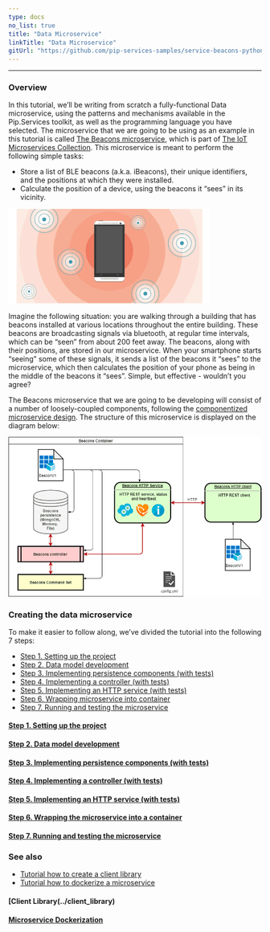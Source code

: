 ```yaml
---
type: docs
no_list: true
title: "Data Microservice"
linkTitle: "Data Microservice" 
gitUrl: "https://github.com/pip-services-samples/service-beacons-python"
---
```

---

### Overview

In this tutorial, we’ll be writing from scratch a fully-functional Data microservice, using the patterns and mechanisms available in the Pip.Services toolkit, as well as the programming language you have selected. The microservice that we are going to be using as an example in this tutorial is called [The Beacons microservice](../../../microservices/iot/beacons/), which is part of [The IoT Microservices Collection](../../../microservices/iot/). This microservice is meant to perform the following simple tasks:

- Store a list of BLE beacons (a.k.a. iBeacons), their unique identifiers, and the positions at which they were installed.
- Calculate the position of a device, using the beacons it “sees” in its vicinity.

![Beacon](/images/tutorials/data_microservice/beacon.png)

Imagine the following situation: you are walking through a building that has beacons installed at various locations throughout the entire building. These beacons are broadcasting signals via bluetooth, at regular time intervals, which can be “seen” from about 200 feet away. The beacons, along with their positions, are stored in our microservice. When your smartphone starts “seeing” some of these signals, it sends a list of the beacons it “sees” to the microservice, which then calculates the position of your phone as being in the middle of the beacons it “sees”. Simple, but effective - wouldn’t you agree?

The Beacons microservice that we are going to be developing will consist of a number of loosely-coupled components, following the [componentized microservice design](../../getting_started). The structure of this microservice is displayed on the diagram below:

![BeaconDiagram](/images/tutorials/data_microservice/beacon_diagram.png)

### Creating the data microservice

To make it easier to follow along, we’ve divided the tutorial into the following 7 steps:

- [Step 1. Setting up the project](step1)
- [Step 2. Data model development](step2)
- [Step 3. Implementing persistence components (with tests)](step3)
- [Step 4. Implementing a controller (with tests)](step4)
- [Step 5. Implementing an HTTP service (with tests)](step5)
- [Step 6. Wrapping microservice into container](step6)
- [Step 7. Running and testing the microservice](step7)

<span class="hide-title-link">

#### [Step 1. Setting up the project](step1)
#### [Step 2. Data model development](step2)
#### [Step 3. Implementing persistence components (with tests)](step3)
#### [Step 4. Implementing a controller (with tests)](step4)
#### [Step 5. Implementing an HTTP service (with tests)](step5)
#### [Step 6. Wrapping the microservice into a container](step6)
#### [Step 7. Running and testing the microservice](step7)

</span>

### See also

- [Tutorial how to create a client library](../client_library)
- [Tutorial how to dockerize a microservice](../microservice_dockerization)

<span class="hide-title-link">

#### [Client Library(../client_library)
#### [Microservice Dockerization](../microservice_dockerization)

</span>
